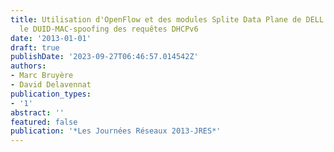 ```yaml
---
title: Utilisation d'OpenFlow et des modules Splite Data Plane de DELL pour traiter
  le DUID-MAC-spoofing des requêtes DHCPv6
date: '2013-01-01'
draft: true
publishDate: '2023-09-27T06:46:57.014542Z'
authors:
- Marc Bruyère
- David Delavennat
publication_types:
- '1'
abstract: ''
featured: false
publication: '*Les Journées Réseaux 2013-JRES*'
---
```


